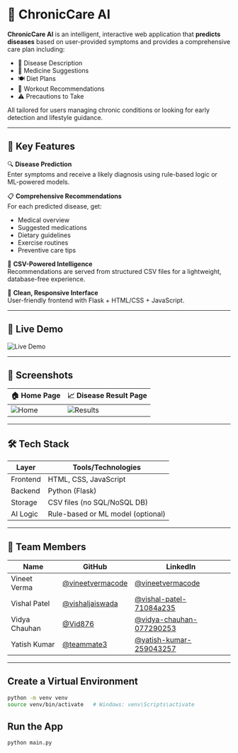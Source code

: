 # 🤖 ChronicCare AI

**ChronicCare AI** is an intelligent, interactive web application that **predicts diseases** based on user-provided symptoms and provides a comprehensive care plan including:

- 🧾 Disease Description  
- 💊 Medicine Suggestions  
- 🍽️ Diet Plans  
- 🏃 Workout Recommendations  
- ⚠️ Precautions to Take

All tailored for users managing chronic conditions or looking for early detection and lifestyle guidance.

---

## 🌟 Key Features

🔍 **Disease Prediction**  
Enter symptoms and receive a likely diagnosis using rule-based logic or ML-powered models.

📋 **Comprehensive Recommendations**  
For each predicted disease, get:
- Medical overview
- Suggested medications
- Dietary guidelines
- Exercise routines
- Preventive care tips

🧠 **CSV-Powered Intelligence**  
Recommendations are served from structured CSV files for a lightweight, database-free experience.

📱 **Clean, Responsive Interface**  
User-friendly frontend with Flask + HTML/CSS + JavaScript.

---

## 🧪 Live Demo
![Live Demo](https://github.com/user-attachments/assets/88134f51-b332-4cd9-8178-93e93be035cf)



---

## 📸 Screenshots

| 🏠 Home Page | 📈 Disease Result Page |
|-------------|------------------------|
| ![Home](https://github.com/user-attachments/assets/44823ace-4cb5-4903-b54e-4fc62ac40358) | ![Results](https://github.com/user-attachments/assets/211a4d59-19a0-41b3-92ff-cf5677422061) |

---

## 🛠️ Tech Stack

| Layer       | Tools/Technologies           |
|------------|------------------------------|
| Frontend   | HTML, CSS, JavaScript        |
| Backend    | Python (Flask)               |
| Storage    | CSV files (no SQL/NoSQL DB)  |
| AI Logic   | Rule-based or ML model (optional) |

---

## 👥 Team Members

| Name             |  GitHub                                         | LinkedIn                                         |
|------------------|------------------------------------------------|--------------------------------------------------|
| Vineet Verma        |  [@vineetvermacode](https://github.com/vineetvermacode) | [@vineetvermacode](https://linkedin.com/in/vineetvermacode)     |
| Vishal Patel     |  [@vishaljaiswada](https://github.com/vishaljaiswada)       | [@vishal-patel-71084a235](https://linkedin.com/in/vishal-patel-71084a235)     |
| Vidya Chauhan     |  [@Vid876](https://github.com/Vid876)       | [@vidya-chauhan-077290253](https://www.linkedin.com/in/vidya-chauhan-077290253/)     |
| Yatish Kumar   |  [@teammate3](https://github.com/teammate3)       | [@yatish-kumar-259043257](https://www.linkedin.com/in/yatish-kumar-259043257/)     |

---

## Create a Virtual Environment
```bash
python -m venv venv
source venv/bin/activate   # Windows: venv\Scripts\activate
```
## Run the App
```bash
python main.py
```

